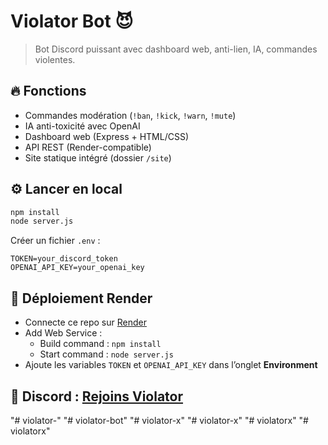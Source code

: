 
# Violator Bot 😈

> Bot Discord puissant avec dashboard web, anti-lien, IA, commandes violentes.

## 🔥 Fonctions
- Commandes modération (`!ban`, `!kick`, `!warn`, `!mute`)
- IA anti-toxicité avec OpenAI
- Dashboard web (Express + HTML/CSS)
- API REST (Render-compatible)
- Site statique intégré (dossier `/site`)

## ⚙️ Lancer en local

```bash
npm install
node server.js
```

Créer un fichier `.env` :

```env
TOKEN=your_discord_token
OPENAI_API_KEY=your_openai_key
```

## 🚀 Déploiement Render

- Connecte ce repo sur [Render](https://render.com)
- Add Web Service :
  - Build command : `npm install`
  - Start command : `node server.js`
- Ajoute les variables `TOKEN` et `OPENAI_API_KEY` dans l’onglet **Environment**

## 👑 Discord : [Rejoins Violator](https://discord.gg/Te7VBahhZM)
"# violator-" 
"# violator-bot" 
"# violator-x" 
"# violator-x" 
"# violatorx" 
"# violatorx" 
